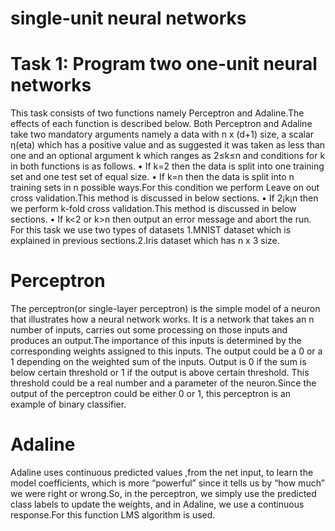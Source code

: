 # single-unit neural networks

# Task 1: Program two one-unit neural networks
This task consists of two functions namely Perceptron and Adaline.The effects of each function is
described below.
Both Perceptron and Adaline take two mandatory arguments namely a data with n x (d+1) size, a
scalar η(eta) which has a positive value and as suggested it was taken as less than one and an optional
argument k which ranges as 2≤k≤n and conditions for k in both functions is as follows.
• If k=2 then the data is split into one training set and one test set of equal size.
• If k=n then the data is split into n training sets in n possible ways.For this condition we perform
Leave on out cross validation.This method is discussed in below sections.
• If 2¡k¡n then we perform k-fold cross validation.This method is discussed in below sections.
• If k<2 or k>n then output an error message and abort the run.
For this task we use two types of datasets 1.MNIST dataset which is explained in previous sections.2.Iris
dataset which has n x 3 size.

#  Perceptron
The perceptron(or single-layer perceptron) is the simple model of a neuron that illustrates how a neural
network works. It is a network that takes an n number of inputs, carries out some processing on those inputs
and produces an output.The importance of this inputs is determined by the corresponding weights assigned
to this inputs. The output could be a 0 or a 1 depending on the weighted sum of the inputs. Output is 0 if
the sum is below certain threshold or 1 if the output is above certain threshold. This threshold could be a
real number and a parameter of the neuron.Since the output of the perceptron could be either 0 or 1, this
perceptron is an example of binary classifier.

# Adaline
Adaline uses continuous predicted values ,from the net input, to learn the model coefficients, which is
more “powerful” since it tells us by “how much” we were right or wrong.So, in the perceptron, we simply
use the predicted class labels to update the weights, and in Adaline, we use a continuous response.For this
function LMS algorithm is used.


